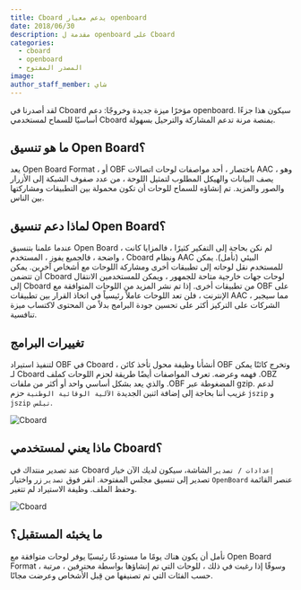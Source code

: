 ```yaml
---
title: Cboard يدعم معيار openboard
date: 2018/06/30
description: مقدمة ل openboard على Cboard
categories:
  - cboard
  - openboard
  - المصدر المفتوح
image:
author_staff_member: شاي
---
```


لقد أصدرنا في Cboard مؤخرًا ميزة جديدة وخروجًا: دعم openboard. سيكون هذا جزءًا أساسيًا للسماح لمستخدمي Cboard بمنصة مرنة تدعم المشاركة والترحيل بسهولة.

## ما هو تنسيق Open Board؟

يعد Open Board Format ، أو OBF باختصار ، أحد مواصفات لوحات اتصالات AAC ، وهو يصف البيانات والهيكل المطلوب لتمثيل اللوحة ، من عدد صفوف الشبكة إلى الأزرار والصور والمزيد. تم إنشاؤه للسماح للوحات أن تكون محمولة بين التطبيقات ومشاركتها بين الناس.

## لماذا دعم تنسيق Open Board؟

عندما علمنا بتنسيق Open Board ، لم نكن بحاجة إلى التفكير كثيرًا ، فالمزايا كانت واضحة ، فالجميع يفوز ، المستخدم ، Cboard ونظام AAC البيئي (نأمل). يمكن للمستخدم نقل لوحاته إلى تطبيقات أخرى ومشاركة اللوحات مع أشخاص آخرين. يمكن أن تتضمن Cboard لوحات جهات خارجية متاحة للجمهور ، ويمكن للمستخدمين الانتقال إلى Cboard من تطبيقات أخرى. إذا تم نشر المزيد من اللوحات المتوافقة مع OBF على الإنترنت ، فلن تعد اللوحات عاملاً رئيسياً في اتخاذ القرار بين تطبيقات AAC ، مما سيجبر الشركات على التركيز أكثر على تحسين جودة البرامج بدلاً من المحتوى لاكتساب ميزة تنافسية.

## تغييرات البرامج

لتنفيذ استيراد OBF في Cboard ، أنشأنا وظيفة محول تأخذ كائن OBF وتخرج كائنًا يمكن لـ Cboard فهمه وعرضه. تعرف المواصفات أيضًا طريقة لحزم اللوحات كملف .OBZ والذي يعد بشكل أساسي واحد أو أكثر من ملفات .OBF المضغوطة عبر gzip. لدعم غزيب أننا بحاجة إلى إضافة اثنين الجديدة `الآلية الوقائية الوطنية` حزم `jszip` و `jszip تيلس`.

![Cboard](/images/app/import.png)

## ماذا يعني لمستخدمي Cboard؟

عند تصدير منتداك في Cboard `إعدادات / تصدير` الشاشة، سيكون لديك الآن خيار تصدير إلى تنسيق مجلس المفتوحة. انقر فوق `تصدير` زر واختيار `OpenBoard` عنصر القائمة وحفظ الملف. وظيفة الاستيراد لم تتغير.

![Cboard](/images/app/export.png)

## ما يخبئه المستقبل؟

نأمل أن يكون هناك يومًا ما مستودعًا رئيسيًا يوفر لوحات متوافقة مع Open Board Format ، وسوقًا إذا رغبت في ذلك ، للوحات التي تم إنشاؤها بواسطة محترفين ، مرتبة حسب الفئات التي تم تصنيفها من قِبل الأشخاص وعرضت مجانًا.